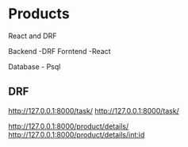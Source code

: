 # Products
React and DRF



Backend -DRF
Forntend -React

Database - Psql

  DRF
---------

http://127.0.0.1:8000/task/
http://127.0.0.1:8000/task/


http://127.0.0.1:8000/product/details/
http://127.0.0.1:8000/product/details/<int:id>

